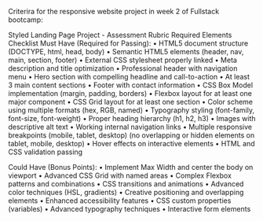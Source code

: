Criterira for the responsive website project in week 2 of Fullstack bootcamp:

Styled Landing Page Project - Assessment Rubric
Required Elements Checklist
Must Have (Required for Passing):
•	 HTML5 document structure (DOCTYPE, html, head, body)
•	 Semantic HTML5 elements (header, nav, main, section, footer)
•	 External CSS stylesheet properly linked
•	 Meta description and title optimization
•	 Professional header with navigation menu
•	 Hero section with compelling headline and call-to-action
•	 At least 3 main content sections
•	 Footer with contact information
•	 CSS Box Model implementation (margin, padding, borders)
•	 Flexbox layout for at least one major component
•	 CSS Grid layout for at least one section
•	 Color scheme using multiple formats (hex, RGB, named)
•	 Typography styling (font-family, font-size, font-weight)
•	 Proper heading hierarchy (h1, h2, h3)
•	 Images with descriptive alt text
•	 Working internal navigation links
•	 Multiple responsive breakpoints (mobile, tablet, desktop) (no overlapping or hidden elements on tablet, mobile, desktop)
•	 Hover effects on interactive elements
•	 HTML and CSS validation passing

Could Have (Bonus Points):
•	 Implement Max Width and center the body on viewport
•	 Advanced CSS Grid with named areas
•	 Complex Flexbox patterns and combinations
•	 CSS transitions and animations
•	 Advanced color techniques (HSL, gradients)
•	 Creative positioning and overlapping elements
•	 Enhanced accessibility features
•	 CSS custom properties (variables)
•	 Advanced typography techniques
•	 Interactive form elements
